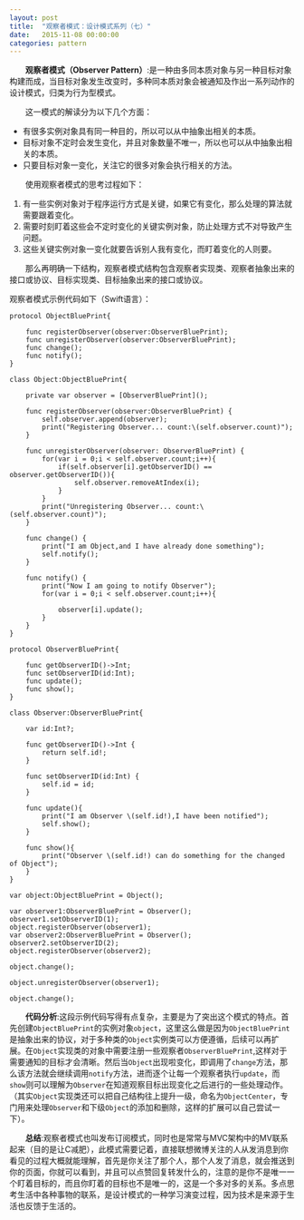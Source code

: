```yaml
---
layout: post
title:  "观察者模式：设计模式系列（七）"
date:   2015-11-08 00:00:00
categories: pattern
---
```

&emsp;&emsp;**观察者模式（Observer Pattern）**:是一种由多同本质对象与另一种目标对象构建而成，当目标对象发生改变时，多种同本质对象会被通知及作出一系列动作的设计模式，归类为行为型模式。

&emsp;&emsp;这一模式的解读分为以下几个方面：

* 有很多实例对象具有同一种目的，所以可以从中抽象出相关的本质。
* 目标对象不定时会发生变化，并且对象数量不唯一，所以也可以从中抽象出相关的本质。
* 只要目标对象一变化，关注它的很多对象会执行相关的方法。

&emsp;&emsp;使用观察者模式的思考过程如下：

1. 有一些实例对象对于程序运行方式是关键，如果它有变化，那么处理的算法就需要跟着变化。
2. 需要时刻盯着这些会不定时变化的关键实例对象，防止处理方式不对导致产生问题。
3. 这些关键实例对象一变化就要告诉别人我有变化，而盯着变化的人则要。

&emsp;&emsp;那么再明确一下结构，观察者模式结构包含观察者实现类、观察者抽象出来的接口或协议、目标实现类、目标抽象出来的接口或协议。

观察者模式示例代码如下（Swift语言）：

	protocol ObjectBluePrint{
	 
	    func registerObserver(observer:ObserverBluePrint);
	    func unregisterObserver(observer:ObserverBluePrint);
	    func change();
	    func notify();
	}

	class Object:ObjectBluePrint{
	    
	    private var observer = [ObserverBluePrint]();
	    
	    func registerObserver(observer:ObserverBluePrint) {
	        self.observer.append(observer);
	        print("Registering Observer... count:\(self.observer.count)");
	    }
	    
	    func unregisterObserver(observer: ObserverBluePrint) {
	        for(var i = 0;i < self.observer.count;i++){
	            if(self.observer[i].getObserverID() == observer.getObserverID()){
	                self.observer.removeAtIndex(i);
	            }
	        }
	        print("Unregistering Observer... count:\(self.observer.count)");
	    }
	    
	    func change() {
	        print("I am Object,and I have already done something");
	        self.notify();
	    }
	    
	    func notify() {
	        print("Now I am going to notify Observer");
	        for(var i = 0;i < self.observer.count;i++){
	            
	            observer[i].update();
	        }
	    }
	}

	protocol ObserverBluePrint{
	    
	    func getObserverID()->Int;
	    func setObserverID(id:Int);
	    func update();
	    func show();
	}

	class Observer:ObserverBluePrint{
	    
	    var id:Int?;
	    
	    func getObserverID()->Int {
	        return self.id!;
	    }
	    
	    func setObserverID(id:Int) {
	        self.id = id;
	    }
	    
	    func update(){
	        print("I am Observer \(self.id!),I have been notified");
	        self.show();
	    }
	    
	    func show(){
	        print("Observer \(self.id!) can do something for the changed of Object");
	    }
	}

	var object:ObjectBluePrint = Object();

	var observer1:ObserverBluePrint = Observer();
	observer1.setObserverID(1);
	object.registerObserver(observer1);
	var observer2:ObserverBluePrint = Observer();
	observer2.setObserverID(2);
	object.registerObserver(observer2);

	object.change();

	object.unregisterObserver(observer1);

	object.change();

&emsp;&emsp;**代码分析**:这段示例代码写得有点复杂，主要是为了突出这个模式的特点。首先创建`ObjectBluePrint`的实例对象`object`，这里这么做是因为`ObjectBluePrint`是抽象出来的协议，对于多种类的`Object`实例类可以方便遵循，后续可以再扩展。在`Object`实现类的对象中需要注册一些观察者`ObserverBluePrint`,这样对于需要通知的目标才会清晰。然后当`Object`出现啦变化，即调用了`change`方法，那么该方法就会继续调用`notify`方法，进而逐个让每一个观察者执行`update`，而`show`则可以理解为`Observer`在知道观察目标出现变化之后进行的一些处理动作。（其实`Object`实现类还可以把自己结构往上提升一级，命名为`ObjectCenter`，专门用来处理`Observer`和下级`Object`的添加和删除，这样的扩展可以自己尝试一下）。

&emsp;&emsp;**总结**:观察者模式也叫发布订阅模式，同时也是常常与MVC架构中的MV联系起来（目的是让C减肥），此模式需要记着，直接联想微博关注的人从发消息到你看见的过程大概就能理解，首先是你关注了那个人，那个人发了消息，就会推送到你的页面，你就可以看到，并且可以点赞回复转发什么的，注意的是你不是唯一一个盯着目标的，而且你盯着的目标也不是唯一的，这是一个多对多的关系。多点思考生活中各种事物的联系，是设计模式的一种学习演变过程，因为技术是来源于生活也反馈于生活的。

